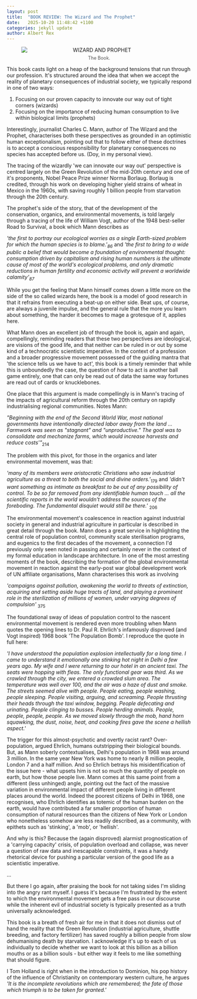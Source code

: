 ```yaml
---
layout: post
title:  "BOOK REVIEW: The Wizard and The Prophet"
date:   2025-10-20 11:48:42 +1100
categories: jekyll update
author: Albert Rex
---
```


<figure style="text-align: center;">
  <img src="{{ site.baseurl }}/assets/Blog/WP.jpg" alt="WIZARD AND PROPHET" style="display: block; margin: 0 auto; max-width: 100%; height: auto;">
  <figcaption style="font-size: 0.9em; color: #555; margin-top: 0.5em;">
    The Book.
  </figcaption>
</figure>

This book casts light on a heap of the background tensions that run through our profession. 
It's structured around the idea that when we accept the reality of planetary consequences of industrial society, we typically respond in one of two ways:

1. Focusing on our proven capacity to innovate our way out of tight corners (wizards)
2. Focusing on the importance of reducing human consumption to live within biological limits (prophets)

Interestingly, journalist Charles C. Mann, author of The Wizard and the Prophet, characterises both these perspectives as grounded in an optimistic human exceptionalism, pointing out that to follow either of these doctrines is to accept a conscious responsibility for planetary consequences no species has accepted before us. (Doy, in my personal view).

The tracing of the wizardly 'we can innovate our way out' perspective is centred largely on the Green Revolution of the mid-20th century and one of it's proponents, Nobel Peace Prize winner Norma Borlaug. Borlaug is credited, through his work on developing higher yield strains of wheat in Mexico in the 1960s, with saving roughly 1 billion people from starvation through the 20th century.

The prophet's side of the story, that of the development of the conservation, organics, and environmental movements, is told largely through a tracing of the life of William Vogt, author of the 1948 best-seller Road to Survival, a book which Mann describes as

*'the first to portray our ecological worries as a single Earth-sized problem for which the human species is to blame.'<sub>86</sub>*
and
*'the first to bring to a wide public a belief that would become a foundation of environmental thought: consumption driven by capitalism and rising human numbers is the ultimate cause of most of the world's ecological problems, and only dramatic reductions in human fertility and economic activity will prevent a worldwide calamity'<sub>87</sub>*

While you get the feeling that Mann himself comes down a little more on the side of the so called wizards here, the book is a model of good research in that it refrains from executing a beat-up on either side.
Beat ups, of course, are always a juvenile impulse, and the general rule that the more you learn about something, the harder it becomes to mage a grotesque of it, applies here.

What Mann does an excellent job of through the book is, again and again, compellingly, reminding readers that these two perspectives are ideological, are visions of the good life, and that neither can be ruled in or out by some kind of a technocratic scientistic imperative.
In the context of a profession and a broader progressive movement possessed of the guiding mantra that 'the science tells us we have to act', this book is a timely reminder that while this is unboundedly the case, the question of *how* to act is another ball game entirely, one that can only be read out of data the same way fortunes are read out of cards or knucklebones.

One place that this argument is made compellingly is in Mann's tracing of the impacts of agricultural reform through the 20th century on rapidly industrialising regional communities. Notes Mann:

*"Beginning with the end of the Second World War, most national governments have intentionally directed labor away from the land ... Farmwork was seen as "stagnant" and "unproductive." The goal was to consolidate and mechanize farms, which would increase harvests and reduce costs'"*<sub>214</sub>

The problem with this pivot, for those in the organics and later environmental movement, was that:

*'many of its members were aristocratic Christians who saw industrial agriculture as a threat to both the social and divine orders.'*<sub>179</sub>
and
*'didn't want something as intimate as breakfast to be out of any possibility of control. To be so far removed from any identifiable human touch ... all the scientific reports in the world wouldn't address the sources of the foreboding. The fundamental disquiet would still be there.'* <sub>206</sub>

The environmental movement's coalescence in reaction against industrial society in general and industrial agriculture in particular is described in great detail through the book. Mann does a great service in highlighting the central role of population control, community scale sterilisation programs, and eugenics to the first decades of the movement, a connection I'd previously only seen noted in passing and certainly never in the context of my formal education in landscape architecture.
In one of the most arresting moments of the book, describing the formation of the global environmental movement in reaction against the early-post war global development work of UN affiliate organisations, Mann characterises this work as involving

*'campaigns against pollution, awakening the world to threats of extinction, acquiring and setting aside huge tracts of land, and playing a prominent role in the sterilization of millions of women, under varying degrees of compulsion'* <sub>375</sub>

The foundational sway of ideas of population control to the nascent environmental movement is rendered even more troubling when Mann quotes the opening lines to Dr. Paul R. Ehrlich's infamously disproved (and Vogt inspired) 1968 book 'The Population Bomb'. I reproduce the quote in full here:

*'I have understood the population explosion intellectually for a long time. I came to understand it emotionally one stinking hot night in Delhi a few years ago. My wife and I were returning to our hotel in an ancient taxi. The seats were hopping with fleas. The only functional gear was third. As we crawled through the city, we entered a crowded slum area. The temperature was well over 100, and the air was a haze of dust and smoke. The streets seemed alive with people. People eating, people washing, people sleeping. People visiting, arguing, and screaming. People thrusting their heads through the taxi window, begging. People defecating and urinating. People clinging to busses. People herding animals. People, people, people, people. As we moved slowly through the mob, hand horn squawking, the dust, noise, heat, and cooking fires gave the scene a hellish aspect.'*

The trigger for this almost-psychotic and overtly racist rant? Over-population, argued Ehrlich, humans outstripping their biological bounds.
But, as Mann soberly contextualises, Delhi's population in 1968 was around 3 million. In the same year New York was home to nearly 8 million people, London 7 and a half million. 
And so Ehrlich betrays his misidentification of the issue here - what upsets him is not so much the quantity of people on earth, but how those people live.
Mann comes at this same point from a different (less unhinged) angle, pointing out the fact of the massive variation in environmental impact of different people living in different places around the world.
Indeed the poorest citizens of Delhi in 1968, one recognises, who Ehrlich identifies as totemic of the human burden on the earth, would have contributed a far smaller proportion of human consumption of natural resources than the citizens of New York or London who nonetheless somehow are less readily described, as a community, with epithets such as 'stinking', a 'mob', or 'hellish'.

And why is this? Because the (again disproved) alarmist prognostication of a 'carrying capacity' crisis, of population overload and collapse, was never a question of raw data and inescapable constraints, it was a handy rhetorical device for pushing a particular version of the good life as a scientistic imperative.

...

But there I go again, after praising the book for not taking sides I'm sliding into the angry rant myself. I guess it's because I'm frustrated by the extent to which the environmental movement gets a free pass in our discourse while the inherent evil of industrial society is typically presented as a truth universally acknowledged.
 
This book is a breath of fresh air for me in that it does not dismiss out of hand the reality that the Green Revolution (industrial agriculture, shuttle breeding, and factory fertilizer) has saved roughly a billion people from slow dehumanising death by starvation. 
I acknowledge it's up to each of us individually to decide whether we want to look at this billion as a billion mouths or as a billion souls - but either way it feels to me like something that should figure.

I Tom Holland is right when in the introduction to Dominion, his pop history of the influence of Christianity on contemporary western culture, he argues
*'It is the incomplete revolutions which are remembered; the fate of those which triumph is to be taken for granted.'*